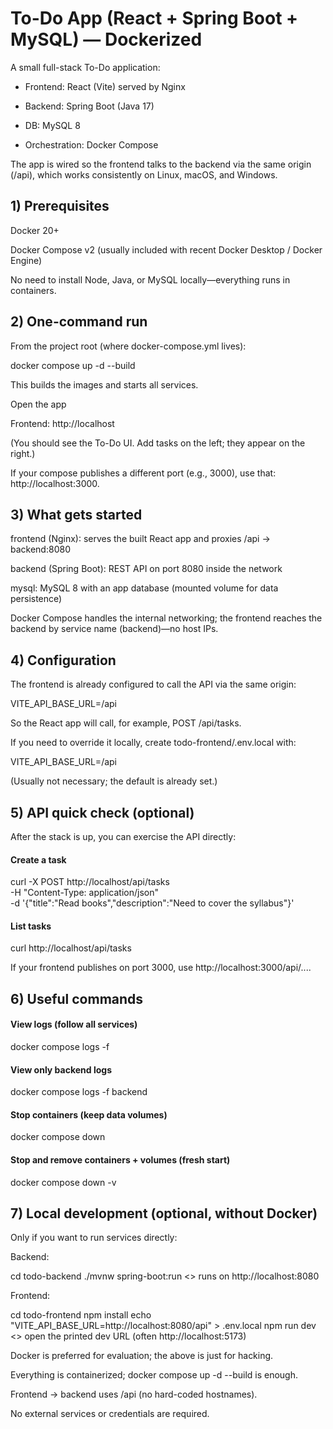# To-Do App (React + Spring Boot + MySQL) — Dockerized

A small full-stack To-Do application:

- Frontend: React (Vite) served by Nginx

- Backend: Spring Boot (Java 17)

- DB: MySQL 8

- Orchestration: Docker Compose

The app is wired so the frontend talks to the backend via the same origin (/api), which works consistently on Linux, macOS, and Windows.

## 1) Prerequisites

Docker 20+

Docker Compose v2 (usually included with recent Docker Desktop / Docker Engine)

No need to install Node, Java, or MySQL locally—everything runs in containers.

## 2) One-command run

From the project root (where docker-compose.yml lives):

docker compose up -d --build


This builds the images and starts all services.

Open the app

Frontend: http://localhost

(You should see the To-Do UI. Add tasks on the left; they appear on the right.)

If your compose publishes a different port (e.g., 3000), use that: http://localhost:3000.

## 3) What gets started

frontend (Nginx): serves the built React app and proxies /api → backend:8080

backend (Spring Boot): REST API on port 8080 inside the network

mysql: MySQL 8 with an app database (mounted volume for data persistence)

Docker Compose handles the internal networking; the frontend reaches the backend by service name (backend)—no host IPs.

## 4) Configuration

The frontend is already configured to call the API via the same origin:

VITE_API_BASE_URL=/api


So the React app will call, for example, POST /api/tasks.

If you need to override it locally, create todo-frontend/.env.local with:

VITE_API_BASE_URL=/api


(Usually not necessary; the default is already set.)

## 5) API quick check (optional)

After the stack is up, you can exercise the API directly:

#### Create a task

curl -X POST http://localhost/api/tasks \
  -H "Content-Type: application/json" \
  -d '{"title":"Read books","description":"Need to cover the syllabus"}'

#### List tasks
curl http://localhost/api/tasks


If your frontend publishes on port 3000, use http://localhost:3000/api/....

## 6) Useful commands
#### View logs (follow all services)
docker compose logs -f

#### View only backend logs
docker compose logs -f backend

#### Stop containers (keep data volumes)
docker compose down

#### Stop and remove containers + volumes (fresh start)
docker compose down -v

## 7) Local development (optional, without Docker)

Only if you want to run services directly:

Backend:

cd todo-backend
./mvnw spring-boot:run
<> runs on http://localhost:8080


Frontend:

cd todo-frontend
npm install
echo "VITE_API_BASE_URL=http://localhost:8080/api" > .env.local
npm run dev
<> open the printed dev URL (often http://localhost:5173)


Docker is preferred for evaluation; the above is just for hacking.

Everything is containerized; docker compose up -d --build is enough.

Frontend → backend uses /api (no hard-coded hostnames).

No external services or credentials are required.
